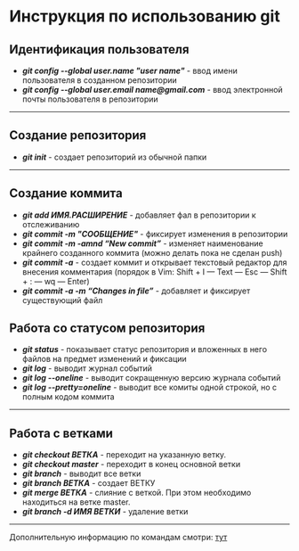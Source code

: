 # Инструкция по использованию git
## Идентификация пользователя
* **_git config --global user.name "user name"_** - ввод имени пользователя в созданном репозитории
* **_git config --global user.email name@gmail.com_** - ввод электронной почты пользователя в репозитории
___
## Создание репозитория
* **_git init_** - создает репозиторий из обычной папки
___
## Создание коммита
* **_git add ИМЯ.РАСШИРЕНИЕ_** - добавляет фал в репозитории к отслеживанию
* **_git commit -m "СООБЩЕНИЕ"_** - фиксирует изменения в репозитории
* **_git commit -m -amnd “New commit”_** - изменяет наименование крайнего созданного коммита (можно делать пока не сделан push)
* **_git commit -a_** - создает коммит и открывает текстовый редактор для внесения комментария (порядок в Vim: Shift + I — Text — Esc — Shift + : — wq — Enter)
* **_git commit -a -m “Changes in file”_** - добавляет и фиксирует существующий файл
## Работа со статусом репозитория
* **_git status_** - показывает статус репозитория и вложенных в него файлов на предмет изменений и фиксации
* **_git log_** - выводит журнал событий
* **_git log --oneline_** - выводит сокращенную версию журнала событий
* **_git log --pretty=oneline_** - выводит все комиты одной строкой, но с полным кодом коммита
___
## Работа с ветками
* **_git checkout ВЕТКА_** - переходит на указанную ветку.
* **_git checkout master_** - переходит в конец основной ветки
* **_git branch_** - выводит все ветки
* **_git branch ВЕТКА_** - создает ВЕТКУ
* **_git merge ВЕТКА_** - слияние с веткой. При этом необходимо находиться на ветке master.
* **_git branch -d ИМЯ ВЕТКИ_** - удаление ветки
___
Дополнительную информацию по командам смотри: [тут](https://marble-erigeron-fb9.notion.site/GIT-5f5eb546ec814e9e89ccbe1655cd9d0c)